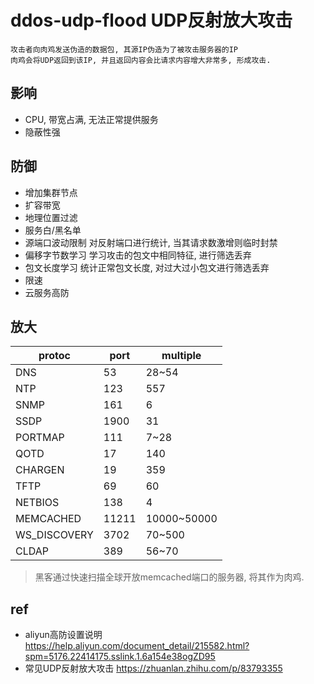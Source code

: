 # ddos-udp-flood UDP反射放大攻击

    攻击者向肉鸡发送伪造的数据包, 其源IP伪造为了被攻击服务器的IP
    肉鸡会将UDP返回到该IP, 并且返回内容会比请求内容增大非常多, 形成攻击.

## 影响

- CPU, 带宽占满, 无法正常提供服务
- 隐蔽性强

## 防御

- 增加集群节点
- 扩容带宽
- 地理位置过滤
- 服务白/黑名单
- 源端口波动限制 对反射端口进行统计, 当其请求数激增则临时封禁
- 偏移字节数学习 学习攻击的包文中相同特征, 进行筛选丢弃
- 包文长度学习 统计正常包文长度, 对过大过小包文进行筛选丢弃
- 限速
- 云服务高防

## 放大

| protoc       | port  | multiple    |
| ------------ | ----- | ----------- |
| DNS          | 53    | 28~54       |
| NTP          | 123   | 557         |
| SNMP         | 161   | 6           |
| SSDP         | 1900  | 31          |
| PORTMAP      | 111   | 7~28        |
| QOTD         | 17    | 140         |
| CHARGEN      | 19    | 359         |
| TFTP         | 69    | 60          |
| NETBIOS      | 138   | 4           |
| MEMCACHED    | 11211 | 10000~50000 |
| WS_DISCOVERY | 3702  | 70~500      |
| CLDAP        | 389   | 56~70       |

> 黑客通过快速扫描全球开放memcached端口的服务器, 将其作为肉鸡.

## ref

- aliyun高防设置说明 <https://help.aliyun.com/document_detail/215582.html?spm=5176.22414175.sslink.1.6a154e38ogZD95>
- 常见UDP反射放大攻击 <https://zhuanlan.zhihu.com/p/83793355>